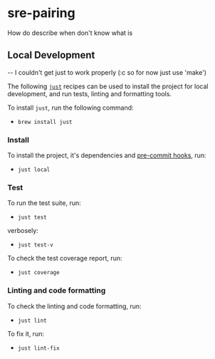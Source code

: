 # sre-pairing

How do describe when don't know what is

## Local Development

-- I couldn't get just to work properly (:c so for now just use 'make')

The following [`just`](<https://just.systems/man/en/chapter_1.html>) recipes can be used to install the project for local development, and run tests, linting and formatting tools.

To install `just`, run the following command:

- ```brew install just```

### Install

To install the project, it's dependencies and [pre-commit hooks](https://pre-commit.com/), run:

- `just local`

### Test

To run the test suite, run:

- `just test`

verbosely:

- `just test-v`

To check the test coverage report, run:

- `just coverage`

### Linting and code formatting

To check the linting and code formatting, run:

- `just lint`

To fix it, run:

- `just lint-fix`

